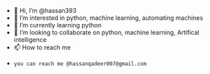 - 👋 Hi, I’m @hassan393
- 👀 I’m interested in python, machine learning, automating machines
-  🌱 I’m currently learning python
- 💞️ I’m looking to collaborate on python, machine learning, Artifical intelligence
- 📫 How to reach me 
-     you can reach me @hassanqadeer007@gmail.com 

<!---
hassan393/hassan393 is a ✨ special ✨ repository because its `README.md` (this file) appears on your GitHub profile.
You can click the Preview link to take a look at your changes.
--->
